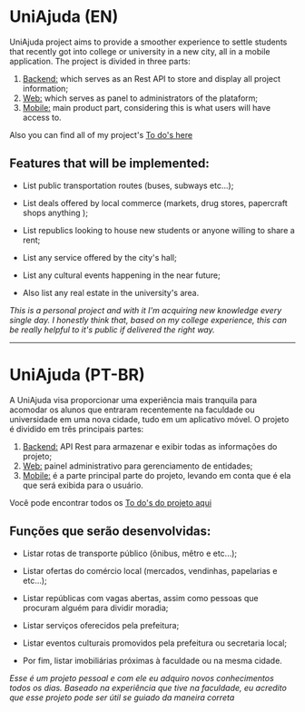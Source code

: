 # UniAjuda (EN)

UniAjuda project aims to provide a smoother experience to settle students that recently got into college or university in a new city, all in a mobile application. The project is divided in three parts:

1. [Backend:](<(https://github.com/robls/uniajuda-backend)>) which serves as an Rest API to store and display all project information;
2. [Web:](https://github.com/robls/uniajuda-front) which serves as panel to administrators of the plataform;
3. [Mobile:](https://github.com/robls/uniajuda-mobile) main product part, considering this is what users will have access to.

Also you can find all of my project's [To do's here](https://github.com/users/robls/projects/2)

## Features that will be implemented:

- List public transportation routes (buses, subways etc...);

- List deals offered by local commerce (markets, drug stores, papercraft shops anything );

- List republics looking to house new students or anyone willing to share a rent;

- List any service offered by the city's hall;

- List any cultural events happening in the near future;

- Also list any real estate in the university's area.

_This is a personal project and with it I'm acquiring new knowledge every single day. I honestly think that, based on my college experience, this can be really helpful to it's public if delivered the right way._

---

# UniAjuda (PT-BR)

A UniAjuda visa proporcionar uma experiência mais tranquila para acomodar os alunos que entraram recentemente na faculdade ou universidade em uma nova cidade, tudo em um aplicativo móvel. O projeto é dividido em três principais partes:

1. [Backend:](<(https://github.com/robls/uniajuda-backend)>) API Rest para armazenar e exibir todas as informações do projeto;
2. [Web:](https://github.com/robls/uniajuda-front) painel administrativo para gerenciamento de entidades;
3. [Mobile:](https://github.com/robls/uniajuda-mobile) é a parte principal parte do projeto, levando em conta que é ela que será exibida para o usuário.

Você pode encontrar todos os [To do's do projeto aqui](https://github.com/users/robls/projects/2)

## Funções que serão desenvolvidas:

- Listar rotas de transporte público (ônibus, mêtro e etc...);

- Listar ofertas do comércio local (mercados, vendinhas, papelarias e etc...);

- Listar repúblicas com vagas abertas, assim como pessoas que procuram alguém para dividir moradia;

- Listar serviços oferecidos pela prefeitura;

- Listar eventos culturais promovidos pela prefeitura ou secretaria local;

- Por fim, listar imobiliárias próximas à faculdade ou na mesma cidade.

_Esse é um projeto pessoal e com ele eu adquiro novos conhecimentos todos os dias. Baseado na experiência que tive na faculdade, eu acredito que esse projeto pode ser útil se guiado da maneira correta_
